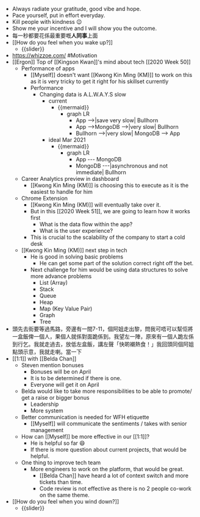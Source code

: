 - Always radiate your gratitude, good vibe and hope.
- Pace yourself, put in effort everyday.
- Kill people with kindness 😉
- Show me your incentive and I will show you the outcome.
- 每一秒都要花係最重要嘅**人同事**上面
- [[How do you feel when you wake up?]]
    - {{slider}}
- https://whizzoe.com/ #Motivation
- [[Ergon]] Top of [[Kingson Kwan]]'s mind about tech [[2020 Week 50]]
    - Performance of apps
        - [[Myself]] doesn't want [[Kwong Kin Ming (KM)]] to work on this as it is very tricky to get it right for his skillset currently
        - Performance
            - Changing data is A.L.W.A.Y.S slow
                - current
                    - {{mermaid}}
                        - graph LR
                            - App -->|save very slow| Bullhorn
                            - App -->MongoDB -->|very slow| Bullhorn
                            - Bullhorn -->|very slow| MongoDB --> App
                - ideal Mar 2021
                    - {{mermaid}}
                        - graph LR
                            - App --- MongoDB
                            - MongoDB ---|asynchronous and not immediate| Bullhorn
    - Career Analytics preview in dashboard
        - [[Kwong Kin Ming (KM)]] is choosing this to execute as it is the easiest to handle for him
    - Chrome Extension
        - [[Kwong Kin Ming (KM)]] will eventually take over it.
        - But in this [[2020 Week 51]], we are going to learn how it works first
            - What is the data flow within the app?
            - What is the user experience?
        - This is crucial to the scalability of the company to start a cold desk
    - [[Kwong Kin Ming (KM)]] next step in tech
        - He is good in solving basic problems
            - He can get some part of the solution correct right off the bet.
        - Next challenge for him would be using data structures to solve more advance problems
            - List (Array)
            - Stack
            - Queue
            - Heap
            - Map (Key Value Pair)
            - Graph
            - Tree
- 頭先去街要等過馬路，旁邊有一間7-11，個阿姐走出黎，問我可唔可以幫佢將一盒飯俾一個人，果個人就係對面跪係到。我望左一陣，原來有一個人跪左係到行乞。我就走過去，放低左盒飯，講左聲「快啲襯熱食！」我回頭同個阿姐點頭示意，我就走喇。當一下
- [[1:1]] with [[Belda Chan]]
    - Steven mention bonuses
        - Bonuses will be on April
        - It is to be determined if there is one.
        - Everyone will get it on April
    - Belda would like to take more responsibilities to be able to promote/ get a raise or bigger bonus
        - Leadership
        - More system 
    - Better communication is needed for WFH etiquette
        - [[Myself]] will communicate the sentiments / takes with senior management
    - How can [[Myself]] be more effective in our [[1:1]]?
        - He is helpful so far 😄
        - If there is more question about current projects, that would be helpful.
    - One thing to improve tech team
        - More engineers to work on the platform, that would be great.
            - [[Belda Chan]] have heard a lot of context switch and more tickets than time.
            - Code review is not effective as there is no 2 people co-work on the same theme.
- [[How do you feel when you wind down?]]
    - {{slider}}
